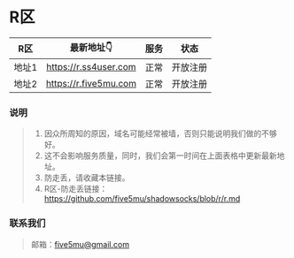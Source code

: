 # R区

| R区 | 最新地址👇 | 服务 | 状态 |
| :----: | :----: | :----: | :----: |
| 地址1 | https://r.ss4user.com | 正常 | 开放注册 | 
| 地址2 | https://r.five5mu.com | 正常 | 开放注册 | 

### 说明
> 1. 因众所周知的原因，域名可能经常被墙，否则只能说明我们做的不够好。
> 2. 这不会影响服务质量，同时，我们会第一时间在上面表格中更新最新地址。
> 3. 防走丢，请收藏本链接。
> 4. R区-防走丢链接：https://github.com/five5mu/shadowsocks/blob/r/r.md

### 联系我们
> 邮箱：five5mu@gmail.com
